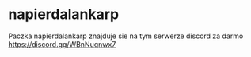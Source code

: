 # napierdalankarp
Paczka napierdalankarp znajduje sie na tym serwerze discord za darmo https://discord.gg/WBnNuqnwx7
